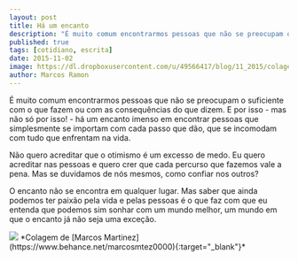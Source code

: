 ```yaml
---
layout: post
title: Há um encanto
description: "É muito comum encontrarmos pessoas que não se preocupam o suficiente com o que fazem ou com as consequências do que dizem. E por isso, mas não só por isso!, há um encanto imenso em encontrar pessoas que simplesmente se importam com cada passo que dão, que se incomodam com tudo que enfrentam na vida."
published: true
tags: [cotidiano, escrita]
date: 2015-11-02
image: https://dl.dropboxusercontent.com/u/49566417/blog/11_2015/colagem%20marcos%20martinez.jpg
author: Marcos Ramon
---
```


É muito comum encontrarmos pessoas que não se preocupam o suficiente com o que fazem ou com as consequências do que dizem. E por isso - mas não só por isso! - há um encanto imenso em encontrar pessoas que simplesmente se importam com cada passo que dão, que se incomodam com tudo que enfrentam na vida.

Não quero acreditar que o otimismo é um excesso de medo. Eu quero acreditar nas pessoas e quero crer que cada percurso que fazemos vale a pena. Mas se duvidamos de nós mesmos, como confiar nos outros?

O encanto não se encontra em qualquer lugar. Mas saber que ainda podemos ter paixão pela vida e pelas pessoas é o que faz com que eu entenda que podemos sim sonhar com um mundo melhor, um mundo em que o encanto já não seja uma exceção.

<img src="https://dl.dropboxusercontent.com/u/49566417/blog/11_2015/colagem%20marcos%20martinez.jpg">
*Colagem de [Marcos Martinez](https://www.behance.net/marcosmtez0000){:target="_blank"}*
